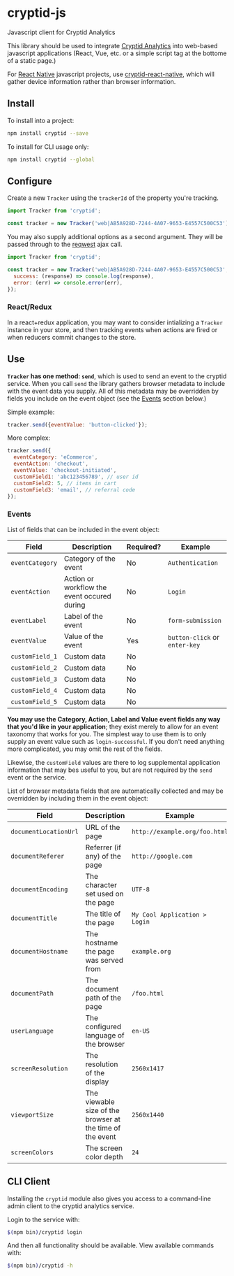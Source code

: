# cryptid-js

Javascript client for Cryptid Analytics

This library should be used to integrate [Cryptid
Analytics](https://cryptid.adorable.io) into web-based javascript applications
(React, Vue, etc. or a simple script tag at the bottome of a static page.)

For [React Native](https://facebook.github.io/react-native/) javascript
projects, use
[cryptid-react-native](https://github.com/adorableio/cryptid-react-native),
which will gather device information rather than browser information.

## Install

To install into a project:

```bash
npm install cryptid --save
```

To install for CLI usage only:

```bash
npm install cryptid --global
```

## Configure

Create a new `Tracker` using the `trackerId` of the property you're tracking.

```javascript
import Tracker from 'cryptid';

const tracker = new Tracker('web|AB5A928D-7244-4A07-9653-E4557C500C53')
```

You may also supply additional options as a second argument. They will be
passed through to the [reqwest](https://github.com/ded/reqwest) ajax call.

```javascript
import Tracker from 'cryptid';

const tracker = new Tracker('web|AB5A928D-7244-4A07-9653-E4557C500C53', {
  success: (response) => console.log(response),
  error: (err) => console.error(err),
});
```

### React/Redux

In a react+redux application, you may want to consider intializing a `Tracker`
instance in your store, and then tracking events when actions are fired or when
reducers commit changes to the store.


## Use

**`Tracker` has one method: `send`**, which is used to send an event to the
cryptid service. When you call `send` the library gathers browser metadata to
include with the event data you supply. All of this metadata may be overridden
by fields you include on the event object (see the [Events](#events) section
below.)

Simple example:

```javascript
tracker.send({eventValue: 'button-clicked'});
```

More complex:

```javascript
tracker.send({
  eventCategory: 'eCommerce',
  eventAction: 'checkout',
  eventValue: 'checkout-initiated',
  customField1: 'abc123456789', // user id
  customField2: 5, // items in cart
  customField3: 'email', // referral code
});
```

### Events

List of fields that can be included in the event object:

| Field | Description | Required? | Example |
|-------|-------------|-----------|---------|
| `eventCategory` | Category of the event | No | `Authentication` |
| `eventAction` | Action or workflow the event occured during | No | `Login` |
| `eventLabel` | Label of the event | No | `form-submission` |
| `eventValue` | Value of the event | Yes | `button-click` or `enter-key` |
| `customField_1` | Custom data | No | |
| `customField_2` | Custom data | No | |
| `customField_3` | Custom data | No | |
| `customField_4` | Custom data | No | |
| `customField_5` | Custom data | No | |

**You may use the Category, Action, Label and Value event fields any way that
you'd like in your application**; they exist merely to allow for an event
taxonomy that works for you. The simplest way to use them is to only supply an
event value such as `login-successful`. If you don't need anything more
complicated, you may omit the rest of the fields.

Likewise, the `customField` values are there to log supplemental application
information that may bes useful to you, but are not required by the `send`
event or the service.

List of browser metadata fields that are automatically collected and may be
overridden by including them in the event object:

| Field | Description | Example |
|-------|-------------|---------|
| `documentLocationUrl` | URL of the page | `http://example.org/foo.html` |
| `documentReferer` | Referrer (if any) of the page | `http://google.com` |
| `documentEncoding` | The character set used on the page  | `UTF-8` |
| `documentTitle` | The title of the page | `My Cool Application >  Login` |
| `documentHostname` | The hostname the page was served from | `example.org` |
| `documentPath` | The document path of the page | `/foo.html` |
| `userLanguage` | The configured language of the browser | `en-US` |
| `screenResolution` | The resolution of the display | `2560x1417` |
| `viewportSize` | The viewable size of the browser at the time of the event | `2560x1440` |
| `screenColors` | The screen color depth | `24` |

## CLI Client

Installing the `cryptid` module also gives you access to a command-line admin
client to the cryptid analytics service.

Login to the service with:

```bash
$(npm bin)/cryptid login
```

And then all functionality should be available. View available commands with:

```bash
$(npm bin)/cryptid -h
```

